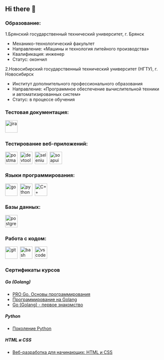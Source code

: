 ## Hi there 👋

### Образование:
1.Брянский государственный технический университет, г. Брянск
- Механико-технологический факультет
- Направление: «Машины и технология литейного производства»
- Квалификация: инженер
- Статус: окончил

2.Новосибирский государственный технический университет (НГТУ), г. Новосибирск
- Институт дополнительного профессионального образования
- Направление: «Программное обеспечение вычислительной техники и автоматизированных систем»
- Статус: в процессе обучения


### Тестовая документация:

<div>
  <img src="https://cdn.jsdelivr.net/gh/devicons/devicon/icons/jira/jira-original.svg" title="jira" alt="jira" width="40" height="40"/>&nbsp
</div>


### Тестирование веб-приложений:
<div> 
  <img src="https://cdn.jsdelivr.net/gh/devicons/devicon/icons/postman/postman-original.svg" title="postman" alt="postman" width="40" height="40"/>&nbsp 
  <img src="https://d33wubrfki0l68.cloudfront.net/38b5c953a4667366685d55db55d057c86db1fc54/a0fdc/static/acae6b24d940347661ca901ea07f47c1/chrome-dev-logo-icon.png" title="devtools" alt="devtools" width="40" height="40"/>&nbsp
  <img src="https://cdn.jsdelivr.net/gh/devicons/devicon/icons/selenium/selenium-original.svg" title="selenium" alt="selenium" width="40" height="40"/>&nbsp
  <img src="https://static0.smartbear.co/smartbearbrand/media/images/home/soapui-icon.svg" title="soapui" alt="soapui" width="40" height="40"/>&nbsp
</div>

###  Языки программирования:
<div> 
  <img src="https://cdn.jsdelivr.net/gh/devicons/devicon/icons/go/go-original.svg" title="go" alt="go" width="40" height="40"/>&nbsp 
  <img src="https://cdn.jsdelivr.net/gh/devicons/devicon/icons/python/python-original.svg" title="python" alt="python" width="40" height="40"/>&nbsp
  <img src="https://cdn.jsdelivr.net/gh/devicons/devicon/icons/cplusplus/cplusplus-original.svg" title="C++" alt="C++" width="40" height="40"/>&nbsp
</div>

###  Базы данных:
<div> 
  <img src="https://cdn.jsdelivr.net/gh/devicons/devicon/icons/postgresql/postgresql-original.svg" title="postgresql" alt="postgresql" width="40" height="40"/>&nbsp 
</div>

###  Работа с кодом:
<div>
  <img src="https://cdn.jsdelivr.net/gh/devicons/devicon/icons/git/git-original.svg" title="git" alt="git" width="40" height="40"/>&nbsp
  <img src="https://upload.wikimedia.org/wikipedia/commons/thumb/4/4b/Bash_Logo_Colored.svg/1024px-Bash_Logo_Colored.svg.png?20180723054350" title="bash" alt="bash" width="40" height="40"/>&nbsp
  <img src="https://cdn.jsdelivr.net/gh/devicons/devicon/icons/vscode/vscode-original.svg" title="vscode" alt="vscode" width="40" height="40"/>&nbsp
  
</div>


### Сертификаты курсов

##### Go (Golang)
- [PRO Go. Основы программирования](https://stepik.org/cert/2461161)  
- [Программирование на Golang](https://stepik.org/cert/2285548)
- [Go (Golang) - первое знакомство](https://stepik.org/cert/2257952)  

##### Python
- [Поколение Python](https://stepik.org/cert/2672789)

##### HTML и CSS
- [Веб-разработка для начинающих: HTML и CSS](
https://stepik.org/cert/1699979)
